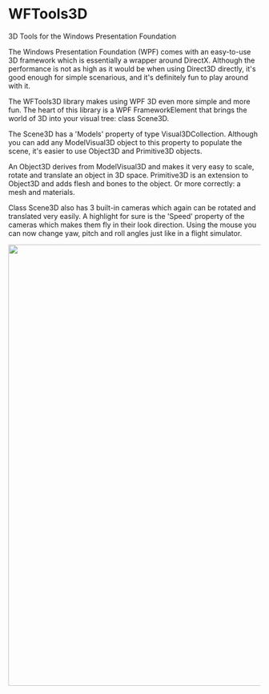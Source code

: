 # WFTools3D
3D Tools for the Windows Presentation Foundation

The Windows Presentation Foundation (WPF) comes with an easy-to-use 3D framework 
which is essentially a wrapper around DirectX. Although the performance is not as 
high as it would be when using Direct3D directly, it's good enough for simple 
scenarious, and it's definitely fun to play around with it.

The WFTools3D library makes using WPF 3D even more simple and more fun. 
The heart of this library is a WPF FrameworkElement that brings the world of 3D 
into your visual tree: class Scene3D.

The Scene3D has a 'Models' property of type Visual3DCollection. Although you can add
any ModelVisual3D object to this property to populate the scene, it's easier to use
Object3D and Primitive3D objects. 

An Object3D derives from ModelVisual3D and makes it very easy to scale, rotate and 
translate an object in 3D space. Primitive3D is an extension to Object3D and adds 
flesh and bones to the object. Or more correctly: a mesh and materials.

Class Scene3D also has 3 built-in cameras which again can be rotated and translated 
very easily. A highlight for sure is the 'Speed' property of the cameras which makes 
them fly in their look direction. Using the mouse you can now change yaw, pitch and 
roll angles just like in a flight simulator.

<img src="https://i.postimg.cc/gksJQtf3/WFTools3-DDemo.jpg" style="width:880px;">
